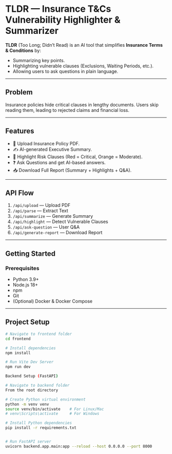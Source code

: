 # TLDR — Insurance T&Cs Vulnerability Highlighter & Summarizer

**TLDR** (Too Long; Didn’t Read) is an AI tool that simplifies **Insurance Terms & Conditions** by:
- Summarizing key points.
- Highlighting vulnerable clauses (Exclusions, Waiting Periods, etc.).
- Allowing users to ask questions in plain language.

---

## Problem
Insurance policies hide critical clauses in lengthy documents. Users skip reading them, leading to rejected claims and financial loss.

---

## Features
- 📄 Upload Insurance Policy PDF.
- ✍️ AI-generated Executive Summary.
- 🚨 Highlight Risk Clauses (Red = Critical, Orange = Moderate).
- ❓ Ask Questions and get AI-based answers.
- 📥 Download Full Report (Summary + Highlights + Q&A).

---

## API Flow
1. `/api/upload` — Upload PDF
2. `/api/parse` — Extract Text
3. `/api/summarize` — Generate Summary
4. `/api/highlight` — Detect Vulnerable Clauses
5. `/api/ask-question` — User Q&A
6. `/api/generate-report` — Download Report

---

## Getting Started

### Prerequisites
- Python 3.9+
- Node.js 18+
- npm
- Git
- (Optional) Docker & Docker Compose

---


## Project Setup

```bash
# Navigate to frontend folder
cd frontend

# Install dependencies
npm install

# Run Vite Dev Server
npm run dev

Backend Setup (FastAPI)

# Navigate to backend folder
From the root directory

# Create Python virtual environment
python -m venv venv
source venv/bin/activate    # For Linux/Mac
# venv\Scripts\activate     # For Windows

# Install Python dependencies
pip install -r requirements.txt


# Run FastAPI server
uvicorn backend.app.main:app --reload --host 0.0.0.0 --port 8000

